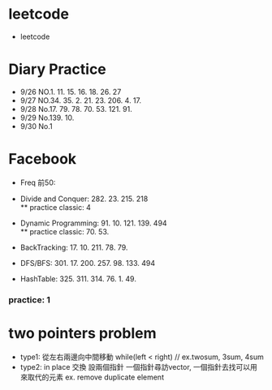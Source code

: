 # leetcode
* leetcode

# Diary Practice
* 9/26 NO.1. 11. 15. 16. 18. 26. 27
* 9/27 NO.34. 35. 2. 21. 23. 206. 4. 17.
* 9/28 No.17. 79. 78. 70. 53. 121. 91.
* 9/29 No.139. 10.
* 9/30 No.1
# Facebook
* Freq 前50:
* Divide and Conquer: 282. 23. 215. 218            
** practice classic: 4
* Dynamic Programming: 91. 10. 121. 139. 494    
** practice classic: 70. 53.

* BackTracking: 17. 10. 211. 78. 79.

* DFS/BFS: 301. 17. 200. 257. 98. 133. 494

* HashTable: 325. 311. 314. 76. 1. 49.
### practice: 1


# two pointers problem
* type1: 從左右兩邊向中間移動 while(left < right) // ex.twosum, 3sum, 4sum
* type2: in place 交換 設兩個指針 一個指針尋訪vector, 一個指針去找可以用來取代的元素 ex. remove duplicate element
